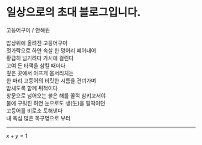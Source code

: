 #
# **일상으로의 초대** 블로그입니다.


고등어구이 / 안해원

밥상위에 올려진 고등어구이  
젓가락으로 하얀 속살 한 덩어리  떼어내어  
황급히 넘기려다 가시에 걸린다  
고여 든 타액을 삼킬 때마다  
깊은 곳에서 아프게 몸서리치는  
한 마리 고등어의 비릿한 시름을 견뎌가며  
밤새도록 함께 뒤척이다  
창문으로 넘어오는 붉은 해를 꿀꺽 삼키고서야  
불에 구워진 허연 눈으로도 생(生)을 펄떡이던  
고등어를 비로소 토해낸다  
내 욕심 많은 목구멍으로 부터  


---
$x+y=1$
